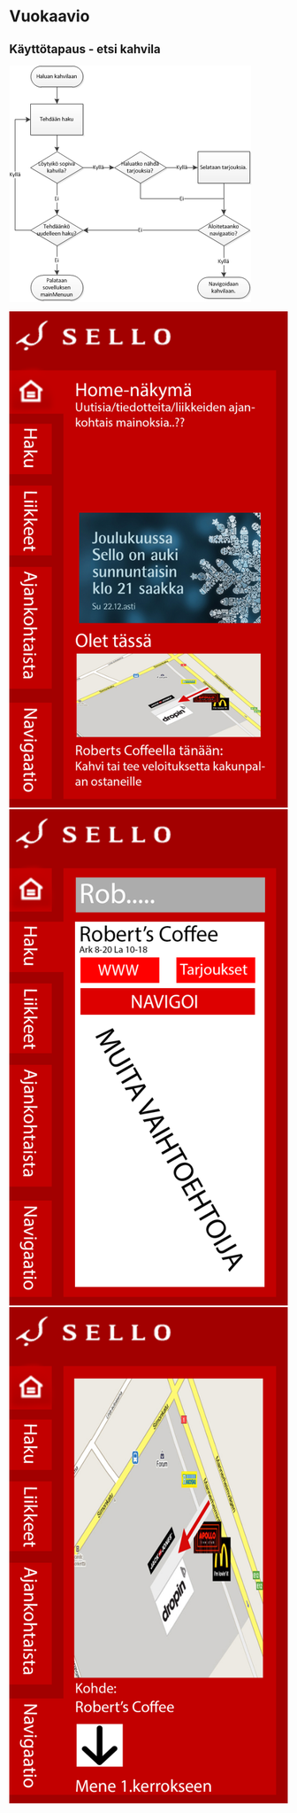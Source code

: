 Vuokaavio
=========
Käyttötapaus - etsi kahvila
---------------------------
![Käyttötapauskaavio](/kayttotapaus_etsi_kahvila.png)

![Päänäkymä](/aloitus_nakyma.png)
![Haku](/kayttoliittyma_pohja.png)
![Navi](/navi.png)
